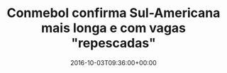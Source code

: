 ---
layout: post
title: "Conmebol confirma Sul-Americana mais longa e com vagas \"repescadas\""
date: 2016-10-03T09:36:00+00:00
external_link: "http://globoesporte.globo.com/futebol/futebol-internacional/noticia/2016/10/conmebol-confirma-sul-americana-mais-longa-e-com-vagas-repescadas.html"
categories: news globo.com
---